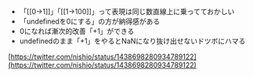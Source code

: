
- 「[[0→1]]」「[[1→100]]」って表現は同じ数直線上に乗ってておかしい
- 「undefinedを0にする」の方が納得感がある
- 0になれば漸次的改善「+1」ができる
- undefinedのまま「+1」をやるとNaNになり抜け出せないドツボにハマる

[https://twitter.com/nishio/status/1438698280934789122](https://twitter.com/nishio/status/1438698280934789122)
